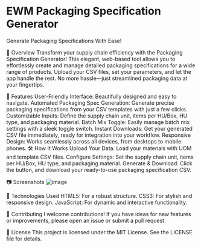 # EWM Packaging Specification Generator
 Generate Packaging Specifications With Ease!

 🚀 Overview
Transform your supply chain efficiency with the Packaging Specification Generator! This elegant, web-based tool allows you to effortlessly create and manage detailed packaging specifications for a wide range of products. Upload your CSV files, set your parameters, and let the app handle the rest. No more hassle—just streamlined packaging data at your fingertips.

🎨 Features
User-Friendly Interface: Beautifully designed and easy to navigate.
Automated Packaging Spec Generation: Generate precise packaging specifications from your CSV templates with just a few clicks.
Customizable Inputs: Define the supply chain unit, items per HU/Box, HU type, and packaging material.
Batch Mix Toggle: Easily manage batch mix settings with a sleek toggle switch.
Instant Downloads: Get your generated CSV file immediately, ready for integration into your workflow.
Responsive Design: Works seamlessly across all devices, from desktops to mobile phones.
🛠️ How It Works
Upload Your Data: Load your materials with UOM and template CSV files.
Configure Settings: Set the supply chain unit, items per HU/Box, HU type, and packaging material.
Generate & Download: Click the button, and download your ready-to-use packaging specification CSV.

📷 Screenshots
![image](https://github.com/infxmousrogue/EWM-Packaging-Specification-Generator/assets/54747969/bb057332-0a8a-4b9a-b580-eefb9a76279c)

🧩 Technologies Used
HTML5: For a robust structure.
CSS3: For stylish and responsive design.
JavaScript: For dynamic and interactive functionality.

🌟 Contributing
I welcome contributions! If you have ideas for new features or improvements, please open an issue or submit a pull request.

📝 License
This project is licensed under the MIT License. See the LICENSE file for details.
